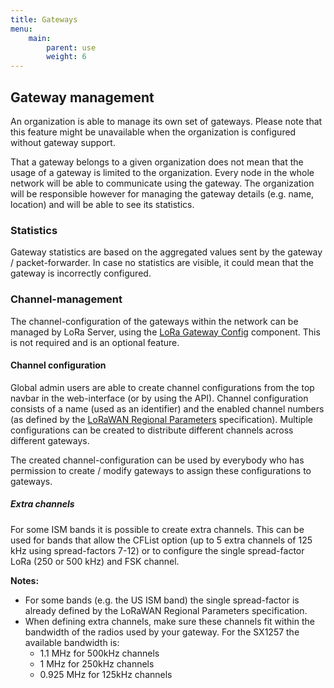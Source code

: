 ```yaml
---
title: Gateways
menu:
    main:
        parent: use
        weight: 6
---
```


## Gateway management

An organization is able to manage its own set of gateways. Please note that
this feature might be unavailable when the organization is configured without
gateway support.

That a gateway belongs to a given organization does not mean that the usage 
of a gateway is limited to the organization. Every node in the whole network
will be able to communicate using the gateway. The organization will be
responsible however for managing the gateway details (e.g. name, location)
and will be able to see its statistics.

### Statistics

Gateway statistics are based on the aggregated values sent by the gateway /
packet-forwarder. In case no statistics are visible, it could mean that the
gateway is incorrectly configured.

### Channel-management

The channel-configuration of the gateways within the network can be managed
by LoRa Server, using the [LoRa Gateway Config](/lora-gateway-config/)
component. This is not required and is an optional feature.

#### Channel configuration

Global admin users are able to create channel configurations from the
top navbar in the web-interface (or by using the API). Channel
configuration consists of a name (used as an identifier) and the
enabled channel numbers (as defined by the [LoRaWAN Regional Parameters](https://www.lora-alliance.org/lorawan-for-developers)
specification). Multiple configurations can be created to distribute
different channels across different gateways. 

The created channel-configuration can be used by everybody who has
permission to create / modify gateways to assign these configurations to
gateways.

##### Extra channels

For some ISM bands it is possible to create extra channels. This can be
used for bands that allow the CFList option (up to 5 extra channels of
125 kHz using spread-factors 7-12) or to configure the single spread-factor
LoRa (250 or 500 kHz) and FSK channel.

**Notes:**

* For some bands (e.g. the US ISM band) the single spread-factor is already
  defined by the LoRaWAN Regional Parameters specification.
* When defining extra channels, make sure these channels fit within the
  bandwidth of the radios used by your gateway. For the SX1257 the available
  bandwidth is:
  	* 1.1 MHz for 500kHz channels
	* 1 MHz for 250kHz channels
	* 0.925 MHz for 125kHz channels



